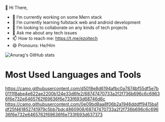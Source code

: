 
👋 Hi There,


- 🔭 I’m currently working on some Mern stack
- 🌱 I’m currently learning fullstack web and android development
- 👯 I’m looking to collaborate on any kinds of tech projects
- 💬 Ask me about any tech issues
- 📫 How to reach me: https://t.me/ezoltech
- 😄 Pronouns: He/Him

![Anurag's GitHub stats](https://github-readme-stats.vercel.app/api?username=ezoltech&theme=transparent&show_icons=true)



  
  
# Most Used Languages and Tools
<!--   ![Top Langs](https://github-readme-stats.vercel.app/api/top-langs/?username=ezoltech&theme=transparent&layout=compact&langs_count=10&hide=html,css) -->
https://camo.githubusercontent.com/d5018e8d6194afbc0a7874bf55df5e7b0111f8abe4e622ae2200b124e33d6fe2/68747470733a2f2f736b696c6c69636f6e732e6465762f69636f6e733f693d68746d6c
https://camo.githubusercontent.com/0e09bd8aa8f06b2a1946dddff9415ba1df25f461852741979c5bb7bdc4860908/68747470733a2f2f736b696c6c69636f6e732e6465762f69636f6e733f693d637373


